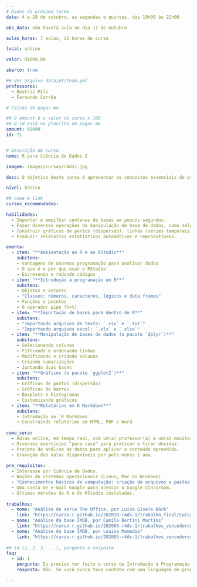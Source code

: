 ```yaml
---
# Dados da próxima turma
data: 4 a 28 de outubro, às segundas e quintas, das 19h00 às 22h00

obs_data: não haverá aula no dia 11 de outubro

aulas_horas: 7 aulas, 21 horas de curso

local: online

valor: R$600,00

aberto: true

## Ver arquivo data/pt/team.yml
professores:
  - Beatriz Milz
  - Fernando Corrêa

# Coisas do pagar.me

## O amount é o valor do curso x 100
## O id está na planilha do pagar.me
amount: 60000
id: 71


# Descrição do curso
nome: R para Ciência de Dados I

imagem: images/cursos/r4ds1.jpg

desc: O objetivo deste curso é apresentar os conceitos essenciais de programação em R para Ciência de Dados. A partir de exemplos reais de análise de dados, apresentaremos os principais pacotes para importação, manipulação e visualização de dados. Para motivar ainda mais, ensinaremos também como utilizar o R para criar um dashboard para comunicarmos nossos resultados.

nivel: básico

## nome e link
cursos_recomendados:

habilidades:
  - Importar e empilhar centenas de bases em poucos segundos.
  - Fazer diversas operações de manipulação de base de dados, como selecionar, criar e modificar colunas, ordenar e filtrar linhas, criar agregações e juntar duas bases
  - Construir gráficos de pontos (dispersão), linhas (séries temporais), barras, boxplots e histogramas.
  - Produzir relatórios estatísticos automáticos e reprodutíveis.

ementa: 
  - item: "**Ambientação ao R e ao RStudio**"
    subitens: 
    - Vantagens de usarmos programação para analisar dados
    - O que é e por que usar o RStudio
    - Escrevendo e rodando códigos
  - item: "**Introdução à programação em R**"
    subitens: 
    - Objetos e vetores
    - "Classes: números, caracteres, lógicos e data frames"
    - Funções e pacotes
    - O operador pipe (%>%)
  - item: "**Importação de bases para dentro do R**"
    subitens:
    - "Importando arquivos de texto: `.csv` e `.txt`"
    - "Importando arquivos excel: `.xls` e `.xlsx`"
  - item: "**Manipulação de bases de dados (o pacote `dplyr`)**"
    subitens:
    - Selecionando colunas 
    - Filtrando e ordenando linhas
    - Modificando e criando colunas 
    - Criando sumarizações
    - Juntando duas bases
  - item: "**Gráficos (o pacote `ggplot2`)**"
    subitens:
    - Gráficos de pontos (dispersão)
    - Gráficos de barras
    - Boxplots e histogramas
    - Customizando gráficos
  - item: "**Relatórios em R Markdown**"
    subitens:
    - Introdução ao `R Markdown`
    - Construindo relatórios em HTML, PDF e Word  
    
como_sera: 
  - Aulas online, em tempo real, com um(a) professor(a) e um(a) monitor(a).
  - Diversos exercícios “para casa” para praticar e tirar dúvidas.
  - Projeto de análise de dados para aplicar o conteúdo aprendido.
  - Gravação das aulas disponíveis por pelo menos 1 ano.
  
pre_requisitos: 
  - Interesse por Ciência de Dados.
  - Noções de sistemas operacionais (Linux, Mac ou Windows).
  - "Conhecimentos básicos de computação: criação de arquivos e pastas, instalação de programas, navegação na internet."
  - Uma conta de e-mail Google para acessar o Google Classroom.
  - Últimas versões do R e do RStudio instaladas.
  
trabalhos:
  - nome: "Análise da série The Office, por Luísa Gisele Böck"
    link: "https://curso-r.github.io/202010-r4ds-1/trabalho_final/Luisa_Bock.html"
  - nome: "Análise da base IMDB, por Camila Bertini Martins"
    link: "https://curso-r.github.io/202005-r4ds-1/trabalhos_vencedores/Desafio_flexdasboard.html"
  - nome: "Análise da base IMDB, por Louise Mamedio"
    link: "https://curso-r.github.io/202005-r4ds-1/trabalhos_vencedores/concursolouise.html"
    
## id (1, 2, 3, ...), pergunta e resposta
faq:
  - id: 1
    pergunta: Eu preciso ter feito o curso de Introdução à Programação em R antes?
    resposta: Não. Se você nunca teve contato com uma linguagem de programação, recomendamos que inicie a sua jornada pelo curso de Introdução à Programação em R para se familiarizar com os conceitos de lógica de programação, mas ele não é um pré-requisito para o curso de R para Ciência de Dados I.
  
---
```


